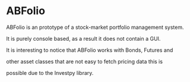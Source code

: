 # ABFolio

ABFolio is an prototype of a stock-market portfolio management system.

It is purely console based, as a result it does not contain a GUI.

It is interesting to notice that ABFolio works with Bonds, Futures and 

other asset classes that are not easy to fetch pricing data this is 

possible due to the Investpy library.

